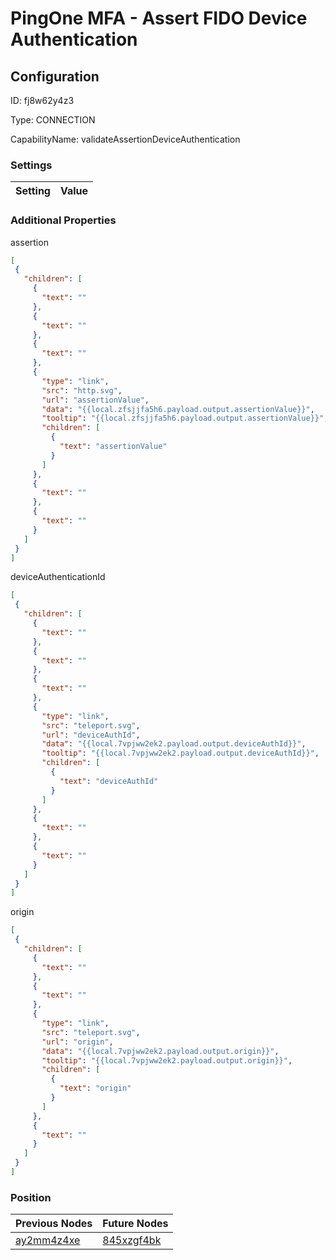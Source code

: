 # PingOne MFA - Assert FIDO Device Authentication
## Configuration
ID:  fj8w62y4z3

Type: CONNECTION 

CapabilityName: validateAssertionDeviceAuthentication

### Settings
| Setting | Value  |
| :------------------------ | ---------------------------------------- |
 




### Additional Properties
assertion
 ```json 
[
  {
    "children": [
      {
        "text": ""
      },
      {
        "text": ""
      },
      {
        "text": ""
      },
      {
        "type": "link",
        "src": "http.svg",
        "url": "assertionValue",
        "data": "{{local.zfsjjfa5h6.payload.output.assertionValue}}",
        "tooltip": "{{local.zfsjjfa5h6.payload.output.assertionValue}}",
        "children": [
          {
            "text": "assertionValue"
          }
        ]
      },
      {
        "text": ""
      },
      {
        "text": ""
      }
    ]
  }
]
```


deviceAuthenticationId
 ```json 
[
  {
    "children": [
      {
        "text": ""
      },
      {
        "text": ""
      },
      {
        "text": ""
      },
      {
        "type": "link",
        "src": "teleport.svg",
        "url": "deviceAuthId",
        "data": "{{local.7vpjww2ek2.payload.output.deviceAuthId}}",
        "tooltip": "{{local.7vpjww2ek2.payload.output.deviceAuthId}}",
        "children": [
          {
            "text": "deviceAuthId"
          }
        ]
      },
      {
        "text": ""
      },
      {
        "text": ""
      }
    ]
  }
]
```


origin
 ```json 
[
  {
    "children": [
      {
        "text": ""
      },
      {
        "text": ""
      },
      {
        "type": "link",
        "src": "teleport.svg",
        "url": "origin",
        "data": "{{local.7vpjww2ek2.payload.output.origin}}",
        "tooltip": "{{local.7vpjww2ek2.payload.output.origin}}",
        "children": [
          {
            "text": "origin"
          }
        ]
      },
      {
        "text": ""
      }
    ]
  }
]
```




### Position
| Previous Nodes | Future Nodes |
| :------------- | ------------ |
| [ay2mm4z4xe](./ay2mm4z4xe.md) | [845xzgf4bk](./845xzgf4bk.md) |